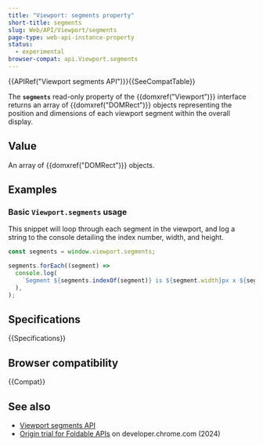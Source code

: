 ```yaml
---
title: "Viewport: segments property"
short-title: segments
slug: Web/API/Viewport/segments
page-type: web-api-instance-property
status:
  - experimental
browser-compat: api.Viewport.segments
---
```


{{APIRef("Viewport segments API")}}{{SeeCompatTable}}

The **`segments`** read-only property of the {{domxref("Viewport")}} interface returns an array of {{domxref("DOMRect")}} objects representing the position and dimensions of each viewport segment within the overall display.

## Value

An array of {{domxref("DOMRect")}} objects.

## Examples

### Basic `Viewport.segments` usage

This snippet will loop through each segment in the viewport, and log a string to the console detailing the index number, width, and height.

```js
const segments = window.viewport.segments;

segments.forEach((segment) =>
  console.log(
    `Segment ${segments.indexOf(segment)} is ${segment.width}px x ${segment.height}px`,
  ),
);
```

## Specifications

{{Specifications}}

## Browser compatibility

{{Compat}}

## See also

- [Viewport segments API](/en-US/docs/Web/API/Viewport_segments_API)
- [Origin trial for Foldable APIs](https://developer.chrome.com/blog/foldable-apis-ot) on developer.chrome.com (2024)

